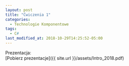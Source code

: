 ```yaml
---
layout: post
title: "Ćwiczenia 1"
categories:
  - Technologie Komponentowe
tags:
  - C#
last_modified_at: 2018-10-29T14:25:52-05:00
---
```


Prezentacja:<br/>
[Pobierz prezentacje]({{ site.url }}/assets/Intro_2018.pdf)<br/>
